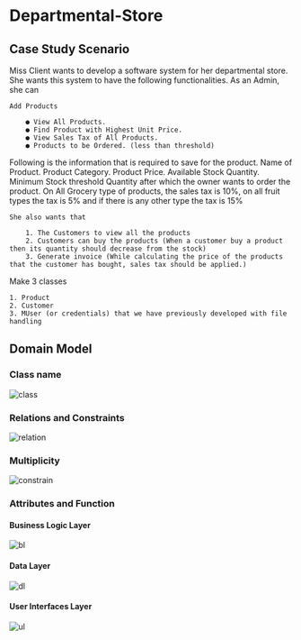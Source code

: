 # Departmental-Store
## Case Study Scenario
Miss Client wants to develop a software system for her departmental store. She wants this
system to have the following functionalities.
As an Admin, she can

    Add Products 

        ● View All Products.
        ● Find Product with Highest Unit Price.
        ● View Sales Tax of All Products.
        ● Products to be Ordered. (less than threshold)

Following is the information that is required to save for the product.
Name of Product. Product Category. Product Price. Available Stock Quantity. Minimum
Stock threshold Quantity after which the owner wants to order the product.
On All Grocery type of products, the sales tax is 10%, on all fruit types the tax is 5% and
if there is any other type the tax is 15%

    She also wants that

        1. The Customers to view all the products
        2. Customers can buy the products (When a customer buy a product then its quantity should decrease from the stock)
        3. Generate invoice (While calculating the price of the products that the customer has bought, sales tax should be applied.)
Make 3 classes

    1. Product
    2. Customer
    3. MUser (or credentials) that we have previously developed with file handling

## Domain Model
### Class name
![class](https://user-images.githubusercontent.com/96945594/181287406-2b8e40e4-8a10-4ac1-b857-3b76506d990c.jpg)
### Relations and Constraints
![relation](https://user-images.githubusercontent.com/96945594/181287395-ec6dbb58-404f-4f5c-b234-2af540864463.png)
### Multiplicity
![constrain](https://user-images.githubusercontent.com/96945594/181287409-d91588d6-4974-4dde-be70-8ecd7ce71059.jpg)
### Attributes and Function
#### Business Logic Layer
![bl](https://user-images.githubusercontent.com/96945594/181287697-5eb0e020-6fad-42aa-9e9d-c8e21df5120d.JPG)
#### Data Layer
![dl](https://user-images.githubusercontent.com/96945594/181287702-75a9c9f1-3f54-405a-b021-1d8007110a2a.JPG)
#### User Interfaces Layer
![ul](https://user-images.githubusercontent.com/96945594/181287681-54bd5e9b-1b9c-4957-89ee-79a14820ee1c.JPG)

